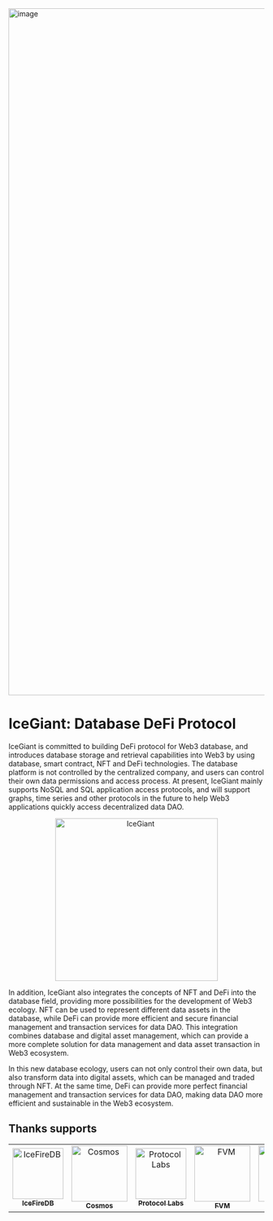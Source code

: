 <img width="1351" alt="image" src="https://github.com/icegiant-project/.github/assets/34047788/f53cabbc-c877-417b-a1e3-71c99ac2357a">

# IceGiant: Database DeFi Protocol

IceGiant is committed to building DeFi protocol for Web3 database, and introduces database storage and retrieval capabilities into Web3 by using database, smart contract, NFT and DeFi technologies. The database platform is not controlled by the centralized company, and users can control their own data permissions and access process. At present, IceGiant mainly supports NoSQL and SQL application access protocols, and will support graphs, time series and other protocols in the future to help Web3 applications quickly access decentralized data DAO.

<p align="center">
<img 
    src="https://github.com/icegiant-project/.github/assets/34047788/512cbdb7-fd99-4acc-8395-bb77a374da8a" 
    height="320" border="0" alt="IceGiant">
</p>


In addition, IceGiant also integrates the concepts of NFT and DeFi into the database field, providing more possibilities for the development of Web3 ecology. NFT can be used to represent different data assets in the database, while DeFi can provide more efficient and secure financial management and transaction services for data DAO. This integration combines database and digital asset management, which can provide a more complete solution for data management and data asset transaction in Web3 ecosystem.


In this new database ecology, users can not only control their own data, but also transform data into digital assets, which can be managed and traded through NFT. At the same time, DeFi can provide more perfect financial management and transaction services for data DAO, making data DAO more efficient and sustainable in the Web3 ecosystem.

## Thanks supports

<table>
  <tr>
    <td align="center"><a href="https://icefiredb.xyz/"><img src="https://avatars.githubusercontent.com/u/90315333?s=200&v=4" width="100px;" alt="IceFireDB"/><br /><sub><b>IceFireDB</b></sub></a></td>
      <td align="center"><a href="https://cosmos.network/"><img src="https://getcrypto.info/images/logos/cosmos.png" width="110px;" alt="Cosmos" /><br /><sub><b>Cosmos</b></sub></a></td>
        <td align="center"><a href="https://protocol.ai/"><img src="https://user-images.githubusercontent.com/34047788/188373221-4819fd05-ef2f-4e53-b784-dcfffe9c018c.png" width="100px;" alt="Protocol Labs"/><br /><sub><b>Protocol Labs</b></sub></a></td>
     <td align="center"><a href="https://fvm.filecoin.io/"><img src="https://user-images.githubusercontent.com/34047788/220075045-48286b37-b708-4ecf-94f5-064c55e79fa3.png" width="110px;" alt="FVM"/><br /><sub><b>FVM</b></sub></a></td>
     <td align="center"><a href="https://flowshield.xyz/"><img src="https://avatars.githubusercontent.com/u/108644717?s=200&v=4" width="110px;" alt="FlowShield"/><br /><sub><b>FlowShield</b></sub></a></td>



</tr>
</table>

